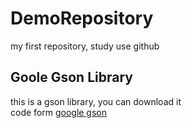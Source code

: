 # DemoRepository
my first repository, study use github
## Goole Gson Library
this is a gson library, you can download it<br/>
code form [google gson](https://code.google.com/p/google-gson/)
